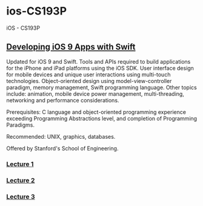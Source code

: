 # ios-CS193P
iOS - CS193P

## [Developing iOS 9 Apps with Swift](https://itunes.apple.com/br/course/developing-ios-9-apps-swift/id1104579961)

Updated for iOS 9 and Swift. Tools and APIs required to build applications for the iPhone and iPad platforms using the iOS SDK. User interface design for mobile devices and unique user interactions using multi-touch technologies. Object-oriented design using model-view-controller paradigm, memory management, Swift programming language. Other topics include: animation, mobile device power management, multi-threading, networking and performance considerations.

Prerequisites: C language and object-oriented programming experience exceeding Programming Abstractions level, and completion of Programming Paradigms.

Recommended: UNIX, graphics, databases.

Offered by Stanford's School of Engineering.

### [Lecture 1](https://github.com/emilianoeloi/ios-CS193P/tree/master/ios-cs193p-Calculator)

### [Lecture 2](https://github.com/emilianoeloi/ios-CS193P/tree/master/ios-cs193p-CalculatorBrain)

### [Lecture 3](https://github.com/emilianoeloi/ios-CS193P/tree/master/ios-cs193p-Swift)

